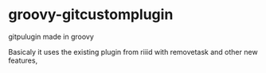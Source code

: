 # groovy-gitcustomplugin
gitpulugin made in groovy

Basicaly it uses the existing plugin from riiid with removetask and other new features,
